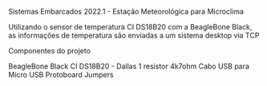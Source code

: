 Sistemas Embarcados 2022.1 - Estação Meteorológica para Microclima

Utilizando o sensor de temperatura CI DS18B20 com a BeagleBone Black, as informações de temperatura são enviadas a um sistema desktop via TCP


Componentes do projeto

BeagleBone Black
CI DS18B20 - Dallas
1 resistor 4k7ohm
Cabo USB para Micro USB
Protoboard
Jumpers